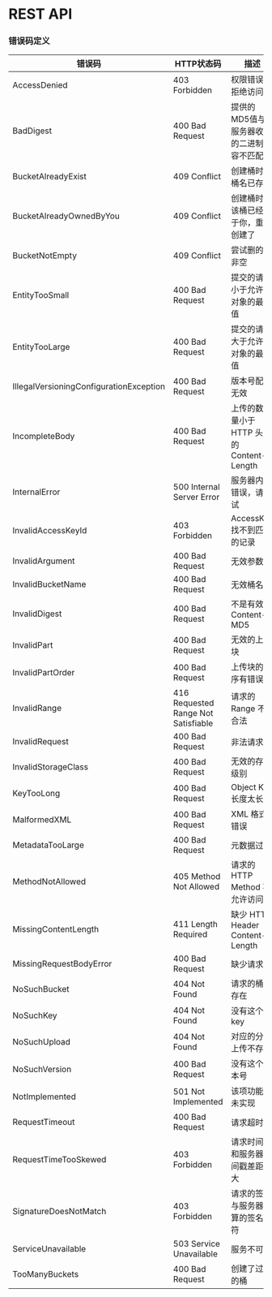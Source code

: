 # REST API

### **错误码定义**

|         **错误码**          |	  **HTTP状态码**    |	                **描述**                       |
|-----------------------------|---------------------|--------------------------------------------------|
|AccessDenied|	403 Forbidden|	权限错误，拒绝访问|
|BadDigest|	400 Bad Request|	提供的MD5值与服务器收到的二进制内容不匹配|
|BucketAlreadyExist|	409 Conflict|	创建桶时，桶名已存在|
|BucketAlreadyOwnedByYou|	409 Conflict|	创建桶时，该桶已经属于你，重复创建了|
|BucketNotEmpty|	409 Conflict|	尝试删的桶非空|
|EntityTooSmall|	400 Bad Request|	提交的请求小于允许的对象的最小值|
|EntityTooLarge|	400 Bad Request|	提交的请求大于允许的对象的最大值|
|IllegalVersioningConfigurationException|	400 Bad Request|	版本号配置无效|
|IncompleteBody|	400 Bad Request|	上传的数据量小于 HTTP 头中的Content-Length|
|InternalError	|500 Internal Server Error|	服务器内部错误，请重试|
|InvalidAccessKeyId|	403 Forbidden	|AccessKey找不到匹配的记录|
|InvalidArgument|	400 Bad Request|	无效参数|
|InvalidBucketName|	400 Bad Request|	无效桶名称|
|InvalidDigest|	400 Bad Request|	不是有效的 Content-MD5|
|InvalidPart	|400 Bad Request	|无效的上传块|
|InvalidPartOrder|	400 Bad Request|	上传块的顺序有错误|
|InvalidRange	|416 Requested Range Not Satisfiable|	请求的 Range 不合法|
|InvalidRequest|	400 Bad Request|	非法请求|
|InvalidStorageClass	|400 Bad Request	|无效的存储级别|
|KeyTooLong	|400 Bad Request|	Object Key 长度太长|
|MalformedXML	|400 Bad Request	|XML 格式错误|
|MetadataTooLarge|	400 Bad Request|	元数据过大|
|MethodNotAllowed	|405 Method Not Allowed	|请求的 HTTP Method 不允许访问|
|MissingContentLength|	411 Length Required|	缺少 HTTP Header Content-Length|
|MissingRequestBodyError	|400 Bad Request	|缺少请求体|
|NoSuchBucket|	404 Not Found|	请求的桶不存在|
|NoSuchKey	|404 Not Found	|没有这个key|
|NoSuchUpload|	404 Not Found|	对应的分块上传不存在|
|NoSuchVersion	|400 Bad Request	|没有这个版本号|
|NotImplemented	|501 Not Implemented|	该项功能尚未实现|
|RequestTimeout	|400 Bad Request	|请求超时|
|RequestTimeTooSkewed|	403 Forbidden|	请求时间戳和服务器时间戳差距过大|
|SignatureDoesNotMatch	|403 Forbidden	|请求的签名与服务器计算的签名不符|
|ServiceUnavailable|	503 Service Unavailable|	服务不可用|
|TooManyBuckets	|400 Bad Request|	创建了过多的桶|


